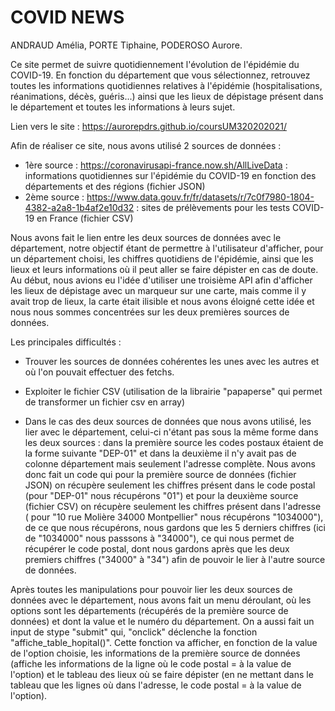 # COVID NEWS

ANDRAUD Amélia, PORTE Tiphaine, PODEROSO Aurore.

Ce site permet de suivre quotidiennement l'évolution de l'épidémie du COVID-19. En fonction du département que vous sélectionnez, retrouvez toutes les informations quotidiennes relatives à l'épidémie (hospitalisations, réanimations, décès, guéris...) ainsi que les lieux de dépistage présent dans le département et toutes les informations à leurs sujet.

Lien vers le site : https://aurorepdrs.github.io/coursUM320202021/


Afin de réaliser ce site, nous avons utilisé 2 sources de données : 

- 1ère source : https://coronavirusapi-france.now.sh/AllLiveData : informations quotidiennes sur l'épidémie du COVID-19 en fonction des départements et des régions (fichier JSON)
- 2ème source : https://www.data.gouv.fr/fr/datasets/r/7c0f7980-1804-4382-a2a8-1b4af2e10d32 : sites de prélèvements pour les tests COVID-19 en France (fichier CSV)

Nous avons fait le lien entre les deux sources de données avec le département, notre objectif étant de permettre à l'utilisateur d'afficher, pour un département choisi, les chiffres quotidiens de l'épidémie, ainsi que les lieux et leurs informations où il peut aller se faire dépister en cas de doute. Au début, nous avions eu l'idée d'utiliser une troisième API afin d'afficher les lieux de dépistage avec un marqueur sur une carte, mais comme il y avait trop de lieux, la carte était ilisible et nous avons éloigné cette idée et nous nous sommes concentrées sur les deux premières sources de données.

Les principales difficultés : 

- Trouver les sources de données cohérentes les unes avec les autres et où l'on pouvait effectuer des fetchs.

- Exploiter le fichier CSV (utilisation de la librairie "papaperse" qui permet de transformer un fichier csv en array)

- Dans le cas des deux sources de données que nous avons utilisé, les lier avec le département, celui-ci n'étant pas sous la même forme dans les deux sources : dans la première source les codes postaux étaient de la forme suivante "DEP-01" et dans la deuxième il n'y avait pas de colonne département mais seulement l'adresse complète. Nous avons donc fait un code qui pour la première source de données (fichier JSON) on récupère seulement les chiffres présent dans le code postal (pour "DEP-01" nous récupérons "01") et pour la deuxième source (fichier CSV) on récupère seulement les chiffres présent dans l'adresse ( pour "10 rue Molière 34000 Montpellier" nous récupérons "1034000"), de ce que nous récupérons, nous gardons que les 5 derniers chiffres (ici de "1034000" nous passsons à "34000"), ce qui nous permet de récupérer le code postal, dont nous gardons après que les deux premiers chiffres ("34000" à "34") afin de pouvoir le lier à l'autre source de données.

Après toutes les manipulations pour pouvoir lier les deux sources de données avec le département, nous avons fait un menu déroulant, où les options sont les départements (récupérés de la première source de données) et dont la value et le numéro du département. On a aussi fait un input de stype "submit" qui, "onclick" déclenche la fonction "affiche_table_hopital()". Cette fonction va afficher, en fonction de la value de l'option choisie, les informations de la première source de données (affiche les informations de la ligne où le code postal = à la value de l'option) et le tableau des lieux où se faire dépister (en ne mettant dans le tableau que les lignes où dans l'adresse, le code postal = à la value de l'option).



